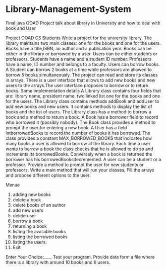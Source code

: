 # Library-Management-System
Final java OOAD Project talk about library in University and how to deal with book and User


Project OOAD
 CS Students
Write a project for the university library. The library maintains two main classes: one for the books and one for the users. Books have a title,ISBN,  an author and a publication year. Books can be either in the library or borrowed by a user.
Users can be either students or professors. Students have a name and a student ID number. Professors have a name, ID number and belongs to a faculty. Users can borrow books. A Student can borrow 2 books at a time while professors are allowed to borrow 5 books simultaneously.
The project can read and store its classes in arrays.
There is a user interface that allows to add new books and new users to the arrays.The user interface proposes to borrow or to return books.
Some implementation details
A Library class contains four fields that are: library name, president name, two linked list one for the books and one for the users. The Library class contains methods addBook and addUser to add new books and new users. It contains methods to display the list of books and the list of users. The Library class has a method to borrow a book and a method to return a book.
A Book has a borrower field to record who borrowed it (possibly nobody). The Book class provides a method to prompt the user for entering a new book.
A User has a field intborrowedBooks to record the number of books it has borrowed. The class provides a constant MAX_BORROWED_BOOKS that indicates how many books a user is allowed to borrow at the library. Each time a user wants to borrow a book the class checks that he is allowed to do so and increments its borrowedBooks. Conversely when a book is returned the borrower has his borrowedBooksdecremented.
A user can be a student or a professor. Provide a method to prompt the user for new students or professors.
Write a main method that will run your classes, Fill the arrays and propose different options to the user: 


Menue
1.	adding new books
2.	delete a book
3.	delete books of an author
4.	add new users
5.	delete user
6.	borrow a book
7.	returning a book
8.	listing the available books
9.	listing the borrowed books
10.	listing the users.
11.	Exit

Enter Your Choice:____
Test your program. Provide data form a file where there is a library with around 10 books and 6 users.
